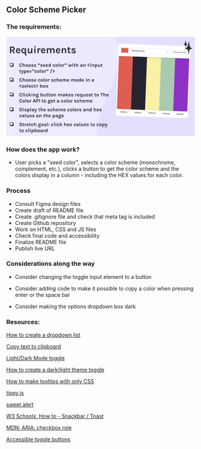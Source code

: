 ## Color Scheme Picker

### The requirements:

![screenshot](images/requirements-stretch.png)

### How does the app work?

- User picks a "seed color", selects a color scheme (monochrome, complement, etc.), clicks a button to get the color scheme and the colors display in a column - including the HEX values for each color.

### Process

- Consult Figma design files
- Create draft of README file
- Create .gitignore file and check that meta tag is included
- Create Github repository
- Work on HTML, CSS and JS files
- Check final code and accessibility
- Finalize README file
- Publish live URL

### Considerations along the way

- Consider changing the toggle input element to a button

- Consider adding code to make it possible to copy a color when pressing enter or the space bar

- Consider making the options dropdown box dark

### Resources:

[How to create a dropdown list](https://www.freecodecamp.org/news/html-drop-down-menu-how-to-add-a-drop-down-list-with-the-select-element/)

[Copy text to clipboard](https://www.w3schools.com/howto/howto_js_copy_clipboard.asp)

[Light/Dark Mode toggle](https://codepen.io/sashatran/pen/rPaLgG)

[How to create a dark/light theme toggle](https://www.florin-pop.com/blog/2019/05/dark-light-theme-toggle/)

[How to make tooltips with only CSS](https://www.youtube.com/watch?v=ujlpzTyJp-M)

[tippy.js](https://atomiks.github.io/tippyjs/)

[sweet alert](https://sweetalert2.github.io/)

[W3 Schools: How to - Snackbar / Toast](https://www.w3schools.com/howto/howto_js_snackbar.asp)

[MDN: ARIA: checkbox role](https://developer.mozilla.org/en-US/docs/Web/Accessibility/ARIA/Roles/checkbox_role)

[Accessible toggle buttons](https://joshcollinsworth.com/blog/accessible-toggle-buttons)
